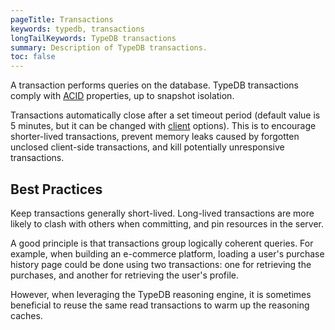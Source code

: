 ```yaml
---
pageTitle: Transactions
keywords: typedb, transactions
longTailKeywords: TypeDB transactions
summary: Description of TypeDB transactions.
toc: false
---
```


A transaction performs queries on the database. TypeDB transactions comply with
[ACID](03-acid.md) properties, up to snapshot isolation.

Transactions automatically close after a set timeout period (default value is 5 minutes, but it can be changed with 
[client](04-clients.md) options). This is to encourage shorter-lived transactions, prevent memory leaks caused by 
forgotten unclosed client-side transactions, and kill potentially unresponsive transactions.

## Best Practices

Keep transactions generally short-lived. Long-lived transactions are more likely to clash with others when committing, 
and pin resources in the server.

A good principle is that transactions group logically coherent queries. For example, when building an e-commerce 
platform, loading a user's purchase history page could be done using two transactions: one for retrieving the purchases, 
and another for retrieving the user's profile.

However, when leveraging the TypeDB reasoning engine, it is sometimes beneficial to reuse the same read transactions to 
warm up the reasoning caches.
